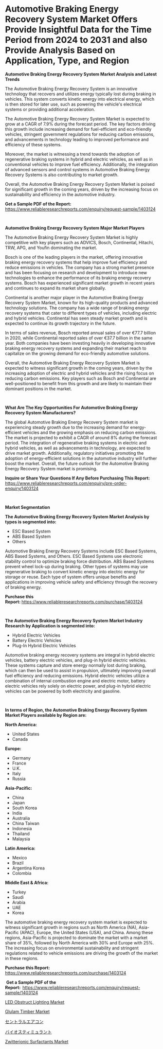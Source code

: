 <p><h1>Automotive Braking Energy Recovery System Market Offers Provide Insightful Data for the Time Period from 2024 to 2031 and also Provide Analysis Based on Application, Type, and Region</h1></p><p><strong>Automotive Braking Energy Recovery System Market Analysis and Latest Trends</strong></p>
<p><p>The Automotive Braking Energy Recovery System is an innovative technology that recovers and utilizes energy typically lost during braking in vehicles. This system converts kinetic energy into electrical energy, which is then stored for later use, such as powering the vehicle's electrical systems or providing additional acceleration.</p><p>The Automotive Braking Energy Recovery System Market is expected to grow at a CAGR of 7.9% during the forecast period. The key factors driving this growth include increasing demand for fuel-efficient and eco-friendly vehicles, stringent government regulations for reducing carbon emissions, and advancements in technology leading to improved performance and efficiency of these systems.</p><p>Moreover, the market is witnessing a trend towards the adoption of regenerative braking systems in hybrid and electric vehicles, as well as in conventional vehicles to improve fuel efficiency. Additionally, the integration of advanced sensors and control systems in Automotive Braking Energy Recovery Systems is also contributing to market growth.</p><p>Overall, the Automotive Braking Energy Recovery System Market is poised for significant growth in the coming years, driven by the increasing focus on sustainability and efficiency in the automotive industry.</p></p>
<p><strong>Get a Sample PDF of the Report:&nbsp;</strong> <a href="https://www.reliableresearchreports.com/enquiry/request-sample/1403124">https://www.reliableresearchreports.com/enquiry/request-sample/1403124</a></p>
<p>&nbsp;</p>
<p><strong>Automotive Braking Energy Recovery System Major Market Players</strong></p>
<p><p>The Automotive Braking Energy Recovery System Market is highly competitive with key players such as ADVICS, Bosch, Continental, Hitachi, TRW, APG, and Youfin dominating the market. </p><p>Bosch is one of the leading players in the market, offering innovative braking energy recovery systems that help improve fuel efficiency and reduce emissions in vehicles. The company has a strong market presence and has been focusing on research and development to introduce new technologies to enhance the performance of its braking energy recovery systems. Bosch has experienced significant market growth in recent years and continues to expand its market share globally.</p><p>Continental is another major player in the Automotive Braking Energy Recovery System Market, known for its high-quality products and advanced technology solutions. The company has a wide range of braking energy recovery systems that cater to different types of vehicles, including electric and hybrid vehicles. Continental has seen steady market growth and is expected to continue its growth trajectory in the future.</p><p>In terms of sales revenue, Bosch reported annual sales of over €77.7 billion in 2020, while Continental reported sales of over €37.7 billion in the same year. Both companies have been investing heavily in developing innovative braking energy recovery systems and expanding their market reach to capitalize on the growing demand for eco-friendly automotive solutions.</p><p>Overall, the Automotive Braking Energy Recovery System Market is expected to witness significant growth in the coming years, driven by the increasing adoption of electric and hybrid vehicles and the rising focus on reducing carbon emissions. Key players such as Bosch and Continental are well-positioned to benefit from this growth and are likely to maintain their dominant positions in the market.</p></p>
<p>&nbsp;</p>
<p><strong>What Are The Key Opportunities For Automotive Braking Energy Recovery System Manufacturers?</strong></p>
<p><p>The global Automotive Braking Energy Recovery System market is experiencing steady growth due to the increasing demand for energy-efficient vehicles and the growing emphasis on reducing carbon emissions. The market is projected to exhibit a CAGR of around 8% during the forecast period. The integration of regenerative braking systems in electric and hybrid vehicles, as well as advancements in technology, are expected to drive market growth. Additionally, regulatory initiatives promoting the adoption of energy-efficient solutions in the automotive industry will further boost the market. Overall, the future outlook for the Automotive Braking Energy Recovery System market is promising.</p></p>
<p><strong>Inquire or Share Your Questions If Any Before Purchasing This Report:</strong> <a href="https://www.reliableresearchreports.com/enquiry/pre-order-enquiry/1403124">https://www.reliableresearchreports.com/enquiry/pre-order-enquiry/1403124</a></p>
<p>&nbsp;</p>
<p><strong>Market Segmentation</strong></p>
<p><strong>The Automotive Braking Energy Recovery System Market Analysis by types is segmented into:</strong></p>
<p><ul><li>ESC Based System</li><li>ABS Based System</li><li>Others</li></ul></p>
<p><p>Automotive Braking Energy Recovery Systems include ESC Based Systems, ABS Based Systems, and Others. ESC Based Systems use electronic stability control to optimize braking force distribution. ABS Based Systems prevent wheel lock-up during braking. Other types of systems may use regenerative braking to convert kinetic energy into electric energy for storage or reuse. Each type of system offers unique benefits and applications in improving vehicle safety and efficiency through the recovery of braking energy.</p></p>
<p><strong>Purchase this Report:&nbsp;</strong><a href="https://www.reliableresearchreports.com/purchase/1403124">https://www.reliableresearchreports.com/purchase/1403124</a></p>
<p>&nbsp;</p>
<p><strong>The Automotive Braking Energy Recovery System Market Industry Research by Application is segmented into:</strong></p>
<p><ul><li>Hybrid Electric Vehicles</li><li>Battery Electric Vehicles</li><li>Plug-In Hybrid Electric Vehicles</li></ul></p>
<p><p>Automotive braking energy recovery systems are integral in hybrid electric vehicles, battery electric vehicles, and plug-in hybrid electric vehicles. These systems capture and store energy normally lost during braking, which can then be used to assist in propulsion, ultimately improving overall fuel efficiency and reducing emissions. Hybrid electric vehicles utilize a combination of internal combustion engine and electric motor, battery electric vehicles rely solely on electric power, and plug-in hybrid electric vehicles can be powered by both electricity and gasoline.</p></p>
<p>&nbsp;</p>
<p><strong>In terms of Region, the Automotive Braking Energy Recovery System Market Players available by Region are:</strong></p>
<p>
    <p> <strong> North America: </strong>
        <ul>
            <li>United States</li>
            <li>Canada</li>
        </ul>
        </p> 
    <p> <strong> Europe: </strong>
        <ul>
            <li>Germany</li>
            <li>France</li>
            <li>U.K.</li>
            <li>Italy</li>
            <li>Russia</li>
        </ul>
        </p> 
    <p> <strong> Asia-Pacific: </strong>
        <ul>
            <li>China</li>
            <li>Japan</li>
            <li>South Korea</li>
            <li>India</li>
            <li>Australia</li>
            <li>China Taiwan</li>
            <li>Indonesia</li>
            <li>Thailand</li>
            <li>Malaysia</li>
        </ul>
        </p> 
    <p> <strong> Latin America: </strong>
        <ul>
            <li>Mexico</li>
            <li>Brazil</li>
            <li>Argentina Korea</li>
            <li>Colombia</li>
        </ul>
        </p> 
    <p> <strong> Middle East & Africa: </strong>
        <ul>
            <li>Turkey</li>
            <li>Saudi</li>
            <li>Arabia</li>
            <li>UAE</li>
            <li>Korea</li>
        </ul>
    </p>
    </p>
<p><p>The automotive braking energy recovery system market is expected to witness significant growth in regions such as North America (NA), Asia-Pacific (APAC), Europe, the United States (USA), and China. Among these regions, Asia-Pacific is projected to dominate the market with a market share of 35%, followed by North America with 30% and Europe with 25%. The increasing focus on environmental sustainability and stringent regulations related to vehicle emissions are driving the growth of the market in these regions.</p></p>
<p><strong>Purchase this Report: </strong><a href="https://www.reliableresearchreports.com/purchase/1403124">https://www.reliableresearchreports.com/purchase/1403124</a></p>
<p>&nbsp;<strong>Get a Sample PDF of the Report:&nbsp;&nbsp;</strong><a href="https://www.reliableresearchreports.com/enquiry/request-sample/1403124">https://www.reliableresearchreports.com/enquiry/request-sample/1403124</a></p>
<p><strong></strong></p>
<p><p><a href="https://gamy-alyssum-396.notion.site/LED-Obstruct-Lighting-Market-Size-and-Examines-its-Market-Scope-with-a-Primary-Focus-on-Growth-Opp-47a6f8cec72e4cb09a6f2255601c2d21">LED Obstruct Lighting Market</a></p><p><a href="https://view.publitas.com/reportprime-1/glulam-timber-market-size-and-growth-market-segmentation-regional-and-country-breakdowns-and-market-trends-for-period-from-2024-2031/">Glulam Timber Market</a></p><p><a href="https://medium.com/@lubmix/%E4%B8%AD%E5%A4%AE%E7%A9%BA%E8%AA%BF%E5%B8%82%E5%A0%B4%E8%A6%8F%E6%A8%A1-%E5%B8%82%E5%A0%B4%E5%B1%95%E6%9C%9B%E3%81%A8%E5%B8%82%E5%A0%B4%E4%BA%88%E6%B8%AC-2024%E5%B9%B4%E3%81%8B%E3%82%892031%E5%B9%B4-bcfbd73abd35">セントラルエアコン</a></p><p><a href="https://medium.com/@lubmix/%E3%83%93%E3%82%AA%E3%82%B9%E3%83%86%E3%82%A3%E3%83%A0%E3%83%A9%E3%83%B3%E3%83%88%E5%B8%82%E5%A0%B4-%E6%88%90%E5%8A%9F%E3%81%99%E3%82%8B%E3%83%93%E3%82%B8%E3%83%8D%E3%82%B9%E6%88%A6%E7%95%A5%E3%81%AE%E9%8D%B52031%E5%B9%B4%E3%81%BE%E3%81%A7%E3%81%AE%E4%BA%88%E6%B8%AC-70c0260d8a52">バイオスティミュラント</a></p><p><a href="https://view.publitas.com/reportprime-1/zwitterionic-surfactants-market-with-the-goal-of-estimating-the-market-size-and-future-growth-potential-of-various-market-segments-based-on-component-applications-end-user-and-region/">Zwitterionic Surfactants Market</a></p></p>